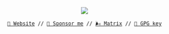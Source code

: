 <!--- Copyright @pwnwriter, Under the WTFPL license--->

<div align="left">
  
</div>

<div align="center">
  <img src="https://readme-typing-svg.demolab.com/?lines=$+Hey,+codedsprit+here+:)&font=Fira%20Code&center=true&width=440&height=45&color=f75c7e&vCenter=true&pause=10&size=22" />
  
  <sub><samp><a href="https://codedsprit.xyz">🚩 Website</a> // <a href="https://ko-fi.com/codedspirit">🍦 Sponsor me</a> // <a href="https://matrix.to/#/@codedsprit:matrix.org">🌬️ Matrix</a> // <a href="https://gpg.codedsprit.xyz">🍃 GPG key</a></samp></sub>
  </div>
<!--
<div align="center">
    <img src="https://github-readme-stats.vercel.app/api?username=codedsprit&show_icons=true&hide_border=true&bg_color=181825&text_color=cdd6f4&icon_color=f5c2e7&hide_title=true&include_all_commits=true&count_private=true&ring_color=f5c2e7&border_radius=8" style="margin-bottom: 20px;" />
</div> -->
